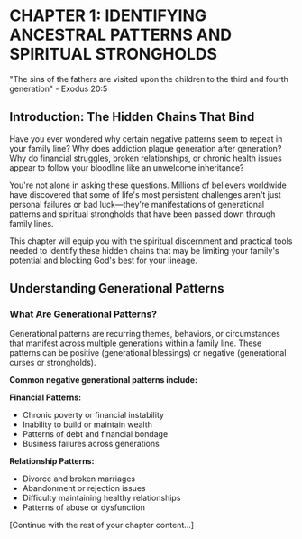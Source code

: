 # CHAPTER 1: IDENTIFYING ANCESTRAL PATTERNS AND SPIRITUAL STRONGHOLDS

"The sins of the fathers are visited upon the children to the third and fourth generation" - Exodus 20:5

## Introduction: The Hidden Chains That Bind

Have you ever wondered why certain negative patterns seem to repeat in your family line? Why does addiction plague generation after generation? Why do financial struggles, broken relationships, or chronic health issues appear to follow your bloodline like an unwelcome inheritance?

You're not alone in asking these questions. Millions of believers worldwide have discovered that some of life's most persistent challenges aren't just personal failures or bad luck—they're manifestations of generational patterns and spiritual strongholds that have been passed down through family lines.

This chapter will equip you with the spiritual discernment and practical tools needed to identify these hidden chains that may be limiting your family's potential and blocking God's best for your lineage.

## Understanding Generational Patterns

### What Are Generational Patterns?

Generational patterns are recurring themes, behaviors, or circumstances that manifest across multiple generations within a family line. These patterns can be positive (generational blessings) or negative (generational curses or strongholds).

**Common negative generational patterns include:**

**Financial Patterns:**
- Chronic poverty or financial instability
- Inability to build or maintain wealth
- Patterns of debt and financial bondage
- Business failures across generations

**Relationship Patterns:**
- Divorce and broken marriages
- Abandonment or rejection issues
- Difficulty maintaining healthy relationships
- Patterns of abuse or dysfunction

[Continue with the rest of your chapter content...]
